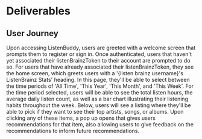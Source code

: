 # Deliverables

## User Journey

Upon accessing ListenBuddy, users are greeted with a welcome screen that prompts them to register or sign in. Once authenticated, users that haven't yet associated their listenBrainzToken to their account are prompted to do so. For users that have already associated their listenBrainzToken, they see the home screen, which greets users with a '{listen brainz username}'s ListenBrainz Stats' heading. In this page, they'll be able to select between the time periods of 'All Time', 'This Year', 'This Month', and 'This Week'. For the time period selected, users will be able to see the total listen hours, the average daily listen count, as well as a bar chart illustrating their listening habits throughout the week. Below, users will see a listing where they'll be able to pick if they want to see their top artists, songs, or albums. Upon clicking any of these items, a pop up opens that gives users recommendations for that item, also allowing users to give feedback on the recommendations to inform future recommendations.